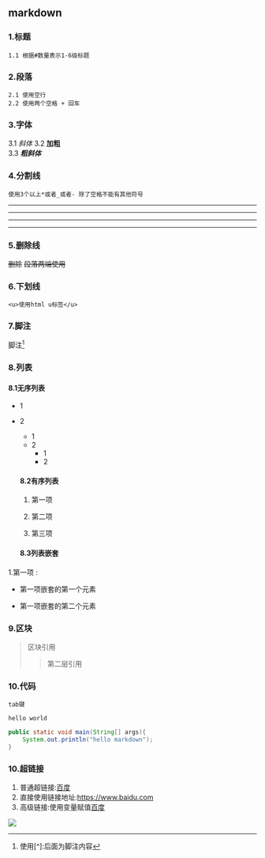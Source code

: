 ## markdown

### 1.标题 

	1.1 根据#数量表示1-6级标题

### 2.段落
	2.1 使用空行
	2.2 使用两个空格 + 回车

### 3.字体 
3.1 *斜体* 
3.2 **加粗**   
3.3 ***粗斜体*** 

### 4.分割线
	使用3个以上*或者_或者- 除了空格不能有其他符号
***
* * *
---
___

### 5.删除线
~~删除~~
	~~段落两端使用~~ 

### 6.下划线
	<u>使用html u标签</u>

### 7.脚注

脚注[^脚注1]

[^脚注1]: 使用[^]:后面为脚注内容



### 8.列表

#### 	8.1无序列表

 * 1

 * 2 
    + 1
    + 2
       - 1
       - 2

     

   #### 8.2有序列表

   1. 第一项

   2. 第二项

   3. 第三项
   
   #### 8.3列表嵌套
   

1.第一项  : 

   - 第一项嵌套的第一个元素

   - 第一项嵌套的第二个元素

     

### 9.区块

>  区块引用
>
> >
> >
> >第二层引用
> >
> >

### 10.代码
	tab键
`hello world`
```java
public static void main(String[] args){
	System.out.println("hello markdown");
}
```




### 10.超链接
1. 普通超链接:[百度](https://www.baidu.com)
2. 直接使用链接地址:<https://www.baidu.com>
3. 高级链接:使用变量赋值[百度][百度]

![](C:\Users\600900\Desktop\39c187bd-b6a4-4ec4-8c19-d48c9c638d8f.gif)

[百度]: https://www.baidu.com









